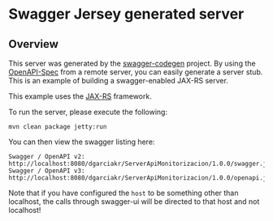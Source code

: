 # Swagger Jersey generated server

## Overview
This server was generated by the [swagger-codegen](https://github.com/swagger-api/swagger-codegen) project. By using the 
[OpenAPI-Spec](https://github.com/swagger-api/swagger-core/wiki) from a remote server, you can easily generate a server stub.  This
is an example of building a swagger-enabled JAX-RS server.

This example uses the [JAX-RS](https://jax-rs-spec.java.net/) framework.

To run the server, please execute the following:

```
mvn clean package jetty:run
```

You can then view the swagger listing here:

```
Swagger / OpenAPI v2: http://localhost:8080/dgarciakr/ServerApiMonitorizacion/1.0.0/swagger.json
Swagger / OpenAPI v3: http://localhost:8080/dgarciakr/ServerApiMonitorizacion/1.0.0/openapi.json
```

Note that if you have configured the `host` to be something other than localhost, the calls through
swagger-ui will be directed to that host and not localhost!